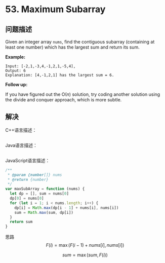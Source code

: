 # 53. Maximum Subarray

## 问题描述

Given an integer array `nums`, find the contiguous subarray (containing at least one number) which has the largest sum and return its sum.

**Example:**

```
Input: [-2,1,-3,4,-1,2,1,-5,4],
Output: 6
Explanation: [4,-1,2,1] has the largest sum = 6.
```

**Follow up:**

If you have figured out the O(*n*) solution, try coding another solution using the divide and conquer approach, which is more subtle.

## 解决

C++语言描述：

```c++

```

Java语言描述：

```java

```

JavaScript语言描述：

```javascript
/**
 * @param {number[]} nums
 * @return {number}
 */
var maxSubArray = function (nums) {
  let dp = [], sum = nums[0]
  dp[0] = nums[0]
  for (let i = 1; i < nums.length; i++) {
    dp[i] = Math.max(dp[i - 1] + nums[i], nums[i])
    sum = Math.max(sum, dp[i])
  }
  return sum
}
```

思路
$$
F(i)=\max(F(i-1)+nums[i], nums[i])
$$

$$
sum=\max(sum,F(i))
$$

